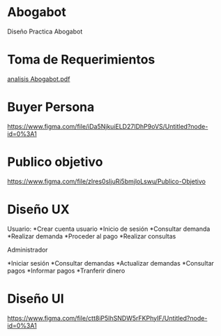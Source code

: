 # Abogabot
Diseño Practica Abogabot

# Toma de Requerimientos

[analisis Abogabot.pdf](https://github.com/Perotindev/Abogabot/files/9795493/analisis.Abogabot.pdf)

# Buyer Persona

https://www.figma.com/file/iDa5NjkuiELD27IDhP9oVS/Untitled?node-id=0%3A1

# Publico objetivo
https://www.figma.com/file/zlres0sIjuRi5bmjloLswu/Publico-Objetivo

# Diseño UX
Usuario:
*Crear cuenta usuario
*Inicio de sesión
*Consultar demanda
*Realizar demanda
*Proceder al pago
*Realizar consultas

Administrador

*Iniciar sesión
*Consultar demandas
*Actualizar demandas
*Consultar pagos
*Informar pagos
*Tranferir dinero


# Diseño UI

https://www.figma.com/file/ctt8iP5IhSNDW5rFKPhyIF/Untitled?node-id=0%3A1


